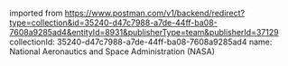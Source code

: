 imported from https://www.postman.com/v1/backend/redirect?type=collection&id=35240-d47c7988-a7de-44ff-ba08-7608a9285ad4&entityId=8931&publisherType=team&publisherId=37129
collectionId: 35240-d47c7988-a7de-44ff-ba08-7608a9285ad4
name: National Aeronautics and Space Administration
                                    (NASA)